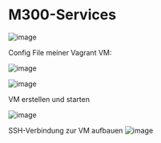 # M300-Services
![image](https://github.com/norawrld/M300-Services/assets/87812697/b40aabf0-6ebe-473b-b6d2-c8bd764377f8)

Config File meiner Vagrant VM:

![image](https://github.com/norawrld/M300-Services/assets/87812697/908a5985-be41-4190-8300-de97573439e6)


![image](https://github.com/norawrld/M300-Services/assets/87812697/5ecda9aa-8b5c-4e1d-9cae-fd5c18e650a1)


VM erstellen und starten

![image](https://github.com/norawrld/M300-Services/assets/87812697/2d372448-039e-4503-9fcb-bcc23d08f094)


SSH-Verbindung zur VM aufbauen
![image](https://github.com/norawrld/M300-Services/assets/87812697/d77db202-3665-4340-b374-9858c1d27fbb)

